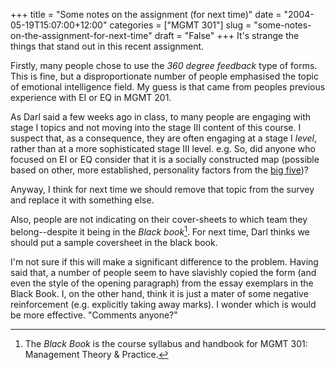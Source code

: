 +++
title = "Some notes on the assignment (for next time)"
date = "2004-05-19T15:07:00+12:00"
categories = ["MGMT 301"]
slug = "some-notes-on-the-assignment-for-next-time"
draft = "False"
+++
It's strange the things that stand out in this recent assignment.

Firstly, many people chose to use the _360 degree feedback_ type of
forms. This is fine, but a disproportionate number of people
emphasised the topic of emotional intelligence field. My guess is
that came from peoples previous experience with EI or EQ in MGMT 201. 

As Darl said a few weeks ago in class, to many people are engaging with stage I
topics and not moving into the stage III content of this course. I suspect 
that, as a consequence, they are often engaging at a stage I _level_,
rather than at a more sophisticated stage III level. e.g. So, 
did anyone who focused on EI or EQ consider that it
is a socially constructed map (possible based on other, more
established, personality factors from the [big
five](http://www.uwmc.uwc.edu/psychology/big_five.htm))?

Anyway, I think for next time we should remove that topic from the
survey and replace it with something else.

Also, people are not indicating on their cover-sheets to which team
they belong--despite it being in the _Black book_[^1]. For next
time, Darl thinks we should put a sample coversheet in the black
book.

I'm not sure if this will make a significant difference to the
problem. Having said that, a number of people seem to have slavishly
copied the form (and even the style of the opening paragraph) from the
essay exemplars in the Black Book. I, on the other hand, think it is
just a mater of some negative reinforcement (e.g. explicitly
taking away marks). I wonder which is would be more effective.
"Comments anyone?"


[^1]: The _Black Book_ is the course syllabus and handbook for MGMT 
    301: Management Theory & Practice.


